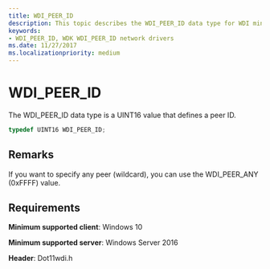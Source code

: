 ```yaml
---
title: WDI_PEER_ID
description: This topic describes the WDI_PEER_ID data type for WDI miniport drivers.
keywords:
- WDI_PEER_ID, WDK WDI_PEER_ID network drivers
ms.date: 11/27/2017
ms.localizationpriority: medium
---
```


# WDI_PEER_ID

The WDI_PEER_ID data type is a UINT16 value that defines a peer ID.

```c++
typedef UINT16 WDI_PEER_ID;
```

## Remarks

If you want to specify any peer (wildcard), you can use the WDI_PEER_ANY (0xFFFF) value.

## Requirements

**Minimum supported client**: Windows 10

**Minimum supported server**: Windows Server 2016

**Header**: Dot11wdi.h


